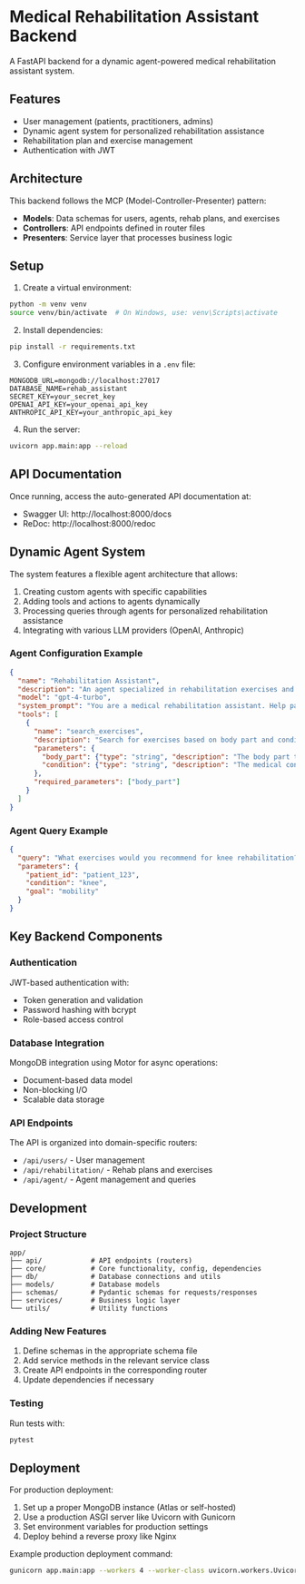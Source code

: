 # Medical Rehabilitation Assistant Backend

A FastAPI backend for a dynamic agent-powered medical rehabilitation assistant system.

## Features

- User management (patients, practitioners, admins)
- Dynamic agent system for personalized rehabilitation assistance
- Rehabilitation plan and exercise management
- Authentication with JWT

## Architecture

This backend follows the MCP (Model-Controller-Presenter) pattern:
- **Models**: Data schemas for users, agents, rehab plans, and exercises
- **Controllers**: API endpoints defined in router files
- **Presenters**: Service layer that processes business logic

## Setup

1. Create a virtual environment:
```bash
python -m venv venv
source venv/bin/activate  # On Windows, use: venv\Scripts\activate
```

2. Install dependencies:
```bash
pip install -r requirements.txt
```

3. Configure environment variables in a `.env` file:
```
MONGODB_URL=mongodb://localhost:27017
DATABASE_NAME=rehab_assistant
SECRET_KEY=your_secret_key
OPENAI_API_KEY=your_openai_api_key
ANTHROPIC_API_KEY=your_anthropic_api_key
```

4. Run the server:
```bash
uvicorn app.main:app --reload
```

## API Documentation

Once running, access the auto-generated API documentation at:
- Swagger UI: http://localhost:8000/docs
- ReDoc: http://localhost:8000/redoc

## Dynamic Agent System

The system features a flexible agent architecture that allows:

1. Creating custom agents with specific capabilities
2. Adding tools and actions to agents dynamically
3. Processing queries through agents for personalized rehabilitation assistance
4. Integrating with various LLM providers (OpenAI, Anthropic)

### Agent Configuration Example

```json
{
  "name": "Rehabilitation Assistant",
  "description": "An agent specialized in rehabilitation exercises and plans",
  "model": "gpt-4-turbo",
  "system_prompt": "You are a medical rehabilitation assistant. Help patients with their rehabilitation journey by providing exercise recommendations, answering questions about their rehabilitation plan, and offering encouragement. Always prioritize patient safety and refer to healthcare professionals for medical advice.",
  "tools": [
    {
      "name": "search_exercises",
      "description": "Search for exercises based on body part and condition",
      "parameters": {
        "body_part": {"type": "string", "description": "The body part to target"},
        "condition": {"type": "string", "description": "The medical condition"}
      },
      "required_parameters": ["body_part"]
    }
  ]
}
```

### Agent Query Example

```json
{
  "query": "What exercises would you recommend for knee rehabilitation?",
  "parameters": {
    "patient_id": "patient_123",
    "condition": "knee",
    "goal": "mobility"
  }
}
```

## Key Backend Components

### Authentication

JWT-based authentication with:
- Token generation and validation
- Password hashing with bcrypt
- Role-based access control

### Database Integration

MongoDB integration using Motor for async operations:
- Document-based data model
- Non-blocking I/O
- Scalable data storage

### API Endpoints

The API is organized into domain-specific routers:
- `/api/users/` - User management
- `/api/rehabilitation/` - Rehab plans and exercises
- `/api/agent/` - Agent management and queries

## Development

### Project Structure

```
app/
├── api/            # API endpoints (routers)
├── core/           # Core functionality, config, dependencies
├── db/             # Database connections and utils
├── models/         # Database models
├── schemas/        # Pydantic schemas for requests/responses
├── services/       # Business logic layer
└── utils/          # Utility functions
```

### Adding New Features

1. Define schemas in the appropriate schema file
2. Add service methods in the relevant service class
3. Create API endpoints in the corresponding router
4. Update dependencies if necessary

### Testing

Run tests with:
```bash
pytest
```

## Deployment

For production deployment:

1. Set up a proper MongoDB instance (Atlas or self-hosted)
2. Use a production ASGI server like Uvicorn with Gunicorn
3. Set environment variables for production settings
4. Deploy behind a reverse proxy like Nginx

Example production deployment command:
```bash
gunicorn app.main:app --workers 4 --worker-class uvicorn.workers.UvicornWorker --bind 0.0.0.0:8000
```
